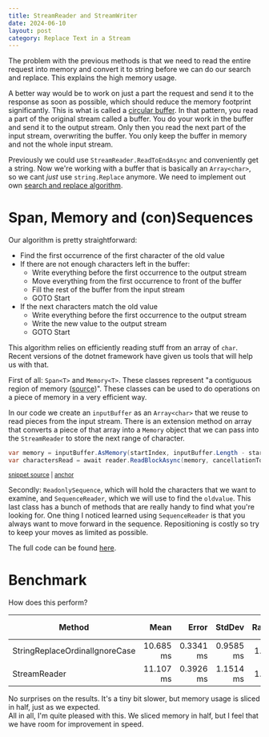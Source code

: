 ```yaml
---
title: StreamReader and StreamWriter
date: 2024-06-10
layout: post
category: Replace Text in a Stream
---
```


The problem with the previous methods is that we need to read the entire 
request into memory and convert it to string before we can do our search and 
replace. This explains the high memory usage.

A better way would be to work on just a part the request and send it to the 
response as soon as possible, which should reduce the memory footprint 
significantly. This is what is called a [circular buffer][1].
In that pattern, you read a part of the original stream called a buffer. You do 
your work in the buffer and send it to the output stream. Only then you read 
the next part of the input stream, overwriting the buffer.
You only keep the buffer in memory and not the whole input stream.

<!--excerpt-->

Previously we could use `StreamReader.ReadToEndAsync` and conveniently get a
string. Now we're working with a buffer that is basically an `Array<char>`, so 
we cant _just_ use `string.Replace` anymore.
We need to implement out own [search and replace algorithm][2].

# Span, Memory and (con)Sequences
Our algorithm is pretty straightforward:
 - Find the first occurrence of the first character of the old value
 - If there are not enough characters left in the buffer:
   - Write everything before the first occurrence to the output stream
   - Move everything from the first occurrence to front of the buffer
   - Fill the rest of the buffer from the input stream
   - GOTO Start
 - If the next characters match the old value
   - Write everything before the first occurrence to the output stream
   - Write the new value to the output stream
   - GOTO Start

This algorithm relies on efficiently reading stuff from an array of `char`.
Recent versions of the dotnet framework have given us tools that will help us 
with that. 

First of all: `Span<T>` and `Memory<T>`. These classes represent "a contiguous 
region of memory ([source][3])". These classes can be used to do operations on 
a piece of memory in a very efficient way.

In our code we create an `inputBuffer` as an `Array<char>` that we reuse
to read pieces from the input stream. There is an extension method on array
that converts a piece of that array into a `Memory` object that we can pass
into the `StreamReader` to store the next range of character.

<!-- snippet: StreamReader-Memory -->
<a id='snippet-StreamReader-Memory'></a>
```cs
var memory = inputBuffer.AsMemory(startIndex, inputBuffer.Length - startIndex);
var charactersRead = await reader.ReadBlockAsync(memory, cancellationToken);
```
<sup><a href='https://github.com/LodewijkSioen/ReplaceTextInStream/tree/master/ReplaceTextInStream/UsingStreamReader.cs#L32-L35' title='Snippet source file'>snippet source</a> | <a href='#snippet-StreamReader-Memory' title='Start of snippet'>anchor</a></sup>
<!-- endSnippet -->

Secondly: `ReadonlySequence`, which will hold the characters that we want to
examine, and `SequenceReader`, which we will use to find the `oldvalue`.
This last class has a bunch of methods that are really handy to find what
you're looking for. One thing I noticed learned using `SequenceReader` is that 
you always want to move forward in the sequence. Repositioning is costly so try
to keep your moves as limited as possible.

The full code can be found [here][4].

# Benchmark
How does this perform?

<div class="benchmark" markdown="1">

| Method                         | Mean      | Error     | StdDev    | Ratio | RatioSD | Gen0      | Gen1      | Gen2     | Allocated | Alloc Ratio |
|------------------------------- |----------:|----------:|----------:|------:|--------:|----------:|----------:|---------:|----------:|------------:|
| StringReplaceOrdinalIgnoreCase | 10.685 ms | 0.3341 ms | 0.9585 ms |  1.00 |    0.00 | 1203.1250 | 1156.2500 | 375.0000 |  16.05 MB |        1.00 |
| StreamReader                   | 11.107 ms | 0.3926 ms | 1.1514 ms |  1.05 |    0.13 | 1421.8750 |   62.5000 |        - |   8.34 MB |        0.52 |

</div>

No surprises on the results. It's a tiny bit slower, but memory usage is sliced
in half, just as we expected.  
All in all, I'm quite pleased with this. We sliced memory in half, but I feel
that we have room for improvement in speed.

[1]: https://en.wikipedia.org/wiki/Circular_buffer
[2]: https://en.wikipedia.org/wiki/String-searching_algorithm
[3]: https://learn.microsoft.com/en-us/dotnet/api/system.memory-1?view=net-8.0
[4]: https://github.com/LodewijkSioen/ReplaceTextInStream/blob/master/ReplaceTextInStream/UsingStreamReader.cs
